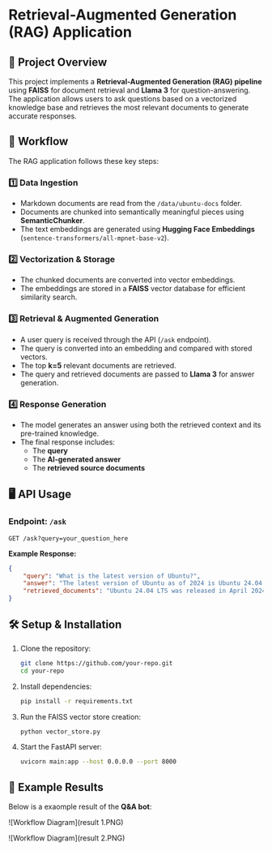 # Retrieval-Augmented Generation (RAG) Application

## 📌 Project Overview
This project implements a **Retrieval-Augmented Generation (RAG) pipeline** using **FAISS** for document retrieval and **Llama 3** for question-answering. The application allows users to ask questions based on a vectorized knowledge base and retrieves the most relevant documents to generate accurate responses.

## 🚀 Workflow
The RAG application follows these key steps:

### 1️⃣ Data Ingestion
- Markdown documents are read from the `/data/ubuntu-docs` folder.
- Documents are chunked into semantically meaningful pieces using **SemanticChunker**.
- The text embeddings are generated using **Hugging Face Embeddings** (`sentence-transformers/all-mpnet-base-v2`).

### 2️⃣ Vectorization & Storage
- The chunked documents are converted into vector embeddings.
- The embeddings are stored in a **FAISS** vector database for efficient similarity search.

### 3️⃣ Retrieval & Augmented Generation
- A user query is received through the API (`/ask` endpoint).
- The query is converted into an embedding and compared with stored vectors.
- The top **k=5** relevant documents are retrieved.
- The query and retrieved documents are passed to **Llama 3** for answer generation.

### 4️⃣ Response Generation
- The model generates an answer using both the retrieved context and its pre-trained knowledge.
- The final response includes:
  - The **query**
  - The **AI-generated answer**
  - The **retrieved source documents**

## 🖥️ API Usage
### **Endpoint**: `/ask`
```http
GET /ask?query=your_question_here
```
**Example Response:**
```json
{
    "query": "What is the latest version of Ubuntu?",
    "answer": "The latest version of Ubuntu as of 2024 is Ubuntu 24.04 LTS.",
    "retrieved_documents": "Ubuntu 24.04 LTS was released in April 2024..."
}
```

## 🛠️ Setup & Installation
1. Clone the repository:
   ```bash
   git clone https://github.com/your-repo.git
   cd your-repo
   ```
2. Install dependencies:
   ```bash
   pip install -r requirements.txt
   ```
3. Run the FAISS vector store creation:
   ```bash
   python vector_store.py
   ```
4. Start the FastAPI server:
   ```bash
   uvicorn main:app --host 0.0.0.0 --port 8000
   ```

## 📸 Example Results
Below is a exaomple result of the **Q&A bot**:

![Workflow Diagram](result 1.PNG)

![Workflow Diagram](result 2.PNG)

